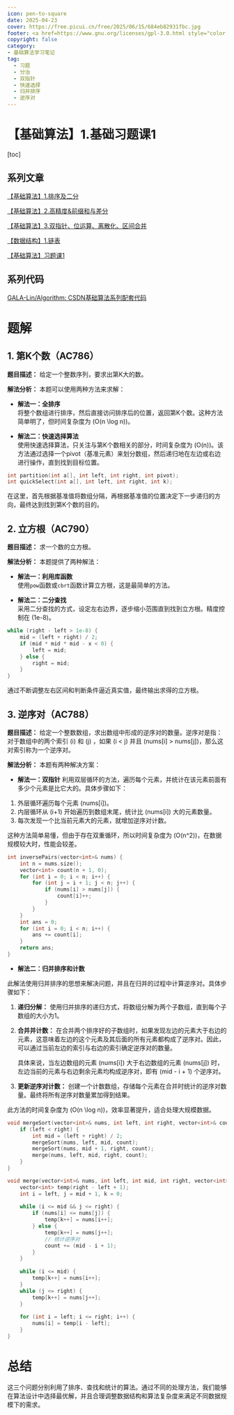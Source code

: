```yaml
---
icon: pen-to-square
date: 2025-04-23
cover: https://free.picui.cn/free/2025/06/15/684eb82931fbc.jpg
footer: <a href=https://www.gnu.org/licenses/gpl-3.0.html style="color:#808080"> GPL-3.0 Licensed </a> | Copyright © 2025-present <a href="https://github.com/GALA-Lin" style="color:#808080">GALA-Lin</a>
copyright: false
category:
- 基础算法学习笔记
tag:
  - 习题
  - 分治
  - 双指针
  - 快速选择
  - 归并排序
  - 逆序对
---
```



# 【基础算法】1.基础习题课1

[toc]

## 系列文章

[【基础算法】1.排序及二分](https://blog.csdn.net/2302_79000266/article/details/144505896)

[【基础算法】2.高精度&前缀和与差分](https://blog.csdn.net/2302_79000266/article/details/144608856)

[【基础算法】3.双指针、位运算、离散化、区间合并](https://blog.csdn.net/2302_79000266/article/details/144634985)

[【数据结构】1.链表](https://blog.csdn.net/2302_79000266/article/details/144653279)

[【基础算法】习题课1](https://blog.csdn.net/2302_79000266/article/details/145040073?fromshare=blogdetail&sharetype=blogdetail&sharerId=145040073&sharerefer=PC&sharesource=2302_79000266&sharefrom=from_link)

## 系列代码

[GALA-Lin/Algorithm: CSDN基础算法系列配套代码](https://github.com/GALA-Lin/Algorithm)

# 题解

## 1. 第K个数（AC786）

**题目描述：**
给定一个整数序列，要求出第K大的数。

**解法分析：**
本题可以使用两种方法来求解：

- **解法一：全排序**  
  将整个数组进行排序，然后直接访问排序后的位置，返回第K个数。这种方法简单明了，但时间复杂度为 \(O(n \log n)\)。

- **解法二：快速选择算法**  
  使用快速选择算法，只关注与第K个数相关的部分，时间复杂度为 \(O(n)\)。该方法通过选择一个pivot（基准元素）来划分数组，然后递归地在左边或右边进行操作，直到找到目标位置。

```cpp
int partition(int a[], int left, int right, int pivot);
int quickSelect(int a[], int left, int right, int k);
```

在这里，首先根据基准值将数组分隔，再根据基准值的位置决定下一步递归的方向，最终达到找到第K个数的目的。

## 2. 立方根（AC790）

**题目描述：**
求一个数的立方根。

**解法分析：**
本题提供了两种解法：

- **解法一：利用库函数**  
  使用`pow`函数或`cbrt`函数计算立方根，这是最简单的方法。

- **解法二：二分查找**  
  采用二分查找的方式，设定左右边界，逐步缩小范围直到找到立方根。精度控制在 \(1e-8\)。

```cpp
while (right - left > 1e-8) {
    mid = (left + right) / 2;
    if (mid * mid * mid - x < 0) {
        left = mid;
    } else {
        right = mid;
    }
}
```

通过不断调整左右区间和判断条件逼近真实值，最终输出求得的立方根。

## 3. 逆序对（AC788）

**题目描述：**
给定一个整数数组，求出数组中形成的逆序对的数量。逆序对是指：对于数组中的两个索引 \(i\) 和 \(j\) ，如果 \(i < j\) 并且 \(nums[i] > nums[j]\)，那么这对索引称为一个逆序对。

**解法分析：**
本题有两种解决方案：

- **解法一：双指针**
利用双层循环的方法，遍历每个元素，并统计在该元素前面有多少个元素是比它大的。具体步骤如下：

1. 外层循环遍历每个元素 \(nums[i]\)。
2. 内层循环从 \(i+1\) 开始遍历到数组末尾，统计比 \(nums[i]\) 大的元素数量。
3. 每次发现一个比当前元素大的元素，就增加逆序对计数。

这种方法简单易懂，但由于存在双重循环，所以时间复杂度为 \(O(n^2)\)，在数据规模较大时，性能会较差。

```cpp
int inversePairs(vector<int>& nums) {
    int n = nums.size();
    vector<int> count(n + 1, 0);
    for (int i = 0; i < n; i++) {
        for (int j = i + 1; j < n; j++) {
            if (nums[i] > nums[j]) {
                count[i]++;
            }
        }
    }
    int ans = 0;
    for (int i = 0; i < n; i++) {
        ans += count[i];
    }
    return ans;
}
```


- **解法二：归并排序和计数**

此解法使用归并排序的思想来解决问题，并且在归并的过程中计算逆序对。具体步骤如下：

1. **递归分解：**
   使用归并排序的递归方式，将数组分解为两个子数组，直到每个子数组的大小为1。

2. **合并并计数：**
   在合并两个排序好的子数组时，如果发现左边的元素大于右边的元素，这意味着左边的这个元素及其后面的所有元素都构成了逆序对。因此，可以通过当前左边的索引与右边的索引确定逆序对的数量。

   具体来说，当左边数组的元素 \(nums[i]\) 大于右边数组的元素 \(nums[j]\) 时，左边当前的元素与右边剩余元素均构成逆序对，即有 \(mid - i + 1\) 个逆序对。

3. **更新逆序对计数：**
   创建一个计数数组，存储每个元素在合并时统计的逆序对数量。最终将所有逆序对数量累加得到结果。

此方法的时间复杂度为 \(O(n \log n)\)，效率显著提升，适合处理大规模数据。

```cpp
void mergeSort(vector<int>& nums, int left, int right, vector<int>& count) {
    if (left < right) {
        int mid = (left + right) / 2;
        mergeSort(nums, left, mid, count);
        mergeSort(nums, mid + 1, right, count);
        merge(nums, left, mid, right, count);
    }
}

void merge(vector<int>& nums, int left, int mid, int right, vector<int>& count) {
    vector<int> temp(right - left + 1);
    int i = left, j = mid + 1, k = 0;
    
    while (i <= mid && j <= right) {
        if (nums[i] <= nums[j]) {
            temp[k++] = nums[i++];
        } else {
            temp[k++] = nums[j++];
            // 统计逆序对
            count += (mid - i + 1);
        }
    }
    
    while (i <= mid) {
        temp[k++] = nums[i++];
    }
    while (j <= right) {
        temp[k++] = nums[j++];
    }
    
    for (int i = left; i <= right; i++) {
        nums[i] = temp[i - left];
    }
}
```



# 总结
这三个问题分别利用了排序、查找和统计的算法。通过不同的处理方法，我们能够在算法设计中选择最优解，并且合理调整数据结构和算法复杂度来满足不同数据规模下的需求。
